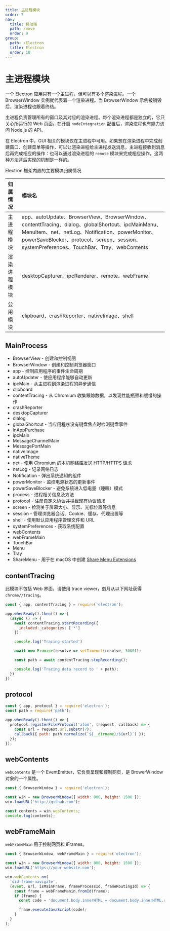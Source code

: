 ```yaml
---
title: 主进程模块
order: 2
nav:
  title: 移动端
  path: /move
  order: 9
group:
  path: /Electron
  title: Electron
  order: 10
---
```




主进程模块
===



一个 Electron 应用只有一个主进程，但可以有多个渲染进程。一个 BrowserWindow 实例就代表着一个渲染进程。当 BrowserWindow 示例被销毁后，渲染进程也跟着终结。

主进程负责管理所有的窗口及其对应的渲染进程。每个渲染进程都是独立的，它只关心所运行的 Web 页面。在开启 `nodeIntegration` 配置后，渲染进程也有能力访问 Node.js 的 API。

在 Electron 中，GUI 相关的模块仅在主进程中可用。如果想在渲染进程中完成创建窗口、创建菜单等操作，可以让渲染进程给主进程发送消息，主进程接收到消息后再完成相应的操作：也可以通过渲染进程的 `remote` 模块来完成相应操作。这两种方法背后实现的机制是一样的。

Electron 框架内置的主要模块归属情况

| 归属情况     | 模块名                                                                                                                                                                                                                                            |
| :----------- | :------------------------------------------------------------------------------------------------------------------------------------------------------------------------------------------------------------------------------------------------ |
| 主进程模块   | app、autoUpdate、BrowserView、BrowserWindow、contenttTracing、dialog、globalShortcut、ipcMainMenu、MenuItem、net、netLog、Notification、powerMonitor、powerSaveBlocker、protocol、screen、session、systemPreferences、TouchBar、Tray、webContents |
| 渲染进程模块 | desktopCapturer、ipcRenderer、remote、webFrame                                                                                                                                                                                                    |
| 公用模块     | clipboard、crashReporter、nativeImage、shell                                                                                                                                                                                                      |

## MainProcess

- BrowserView - 创建和控制视图
- BrowserWindow - 创建和控制浏览器窗口
- app - 控制应用程序的事件生命周期
- autoUpdater - 使应用程序能够自动更新
- ipcMain - 从主进程到渲染进程的异步通信
- clipboard
- contentTracing - 从 Chromium 收集跟踪数据，以发现性能瓶颈和缓慢的操作
- crashReporter
- desktopCapturer
- dialog
- globalShortcut - 当应用程序没有键盘焦点时检测键盘事件
- inAppPurchase
- ipcMain
- MessageChannelMain
- MessagePortMain
- nativeImage
- nativeTheme
- net - 使用 Chromium 的本机网络库发送 HTTP/HTTPS 请求
- netLog - 记录网络日志
- Notification - 弹出系统通知的组件
- powerMonitor - 监控电源状态的更新事件
- powerSaveBlocker - 避免系统进入低电量（睡眠）模式
- process - 进程相关信息及方法
- protocol - 注册自定义协议并拦截现有协议请求
- screen - 检测关于屏幕大小、显示、光标位置等信息
- session - 管理浏览器会话、Cookie、缓存、代理设置等
- shell - 使用默认应用程序管理文件和 URL
- systemPreferences - 获取系统配置
- webContents
- webFrameMain
- TouchBar
- Menu
- Tray
- ShareMenu - 用于在 macOS 中创建 [Share Menu Extensions](https://developer.apple.com/design/human-interface-guidelines/macos/extensions/share-extensions/)

## contentTracing

此模块不包括 Web 界面，请使用 trace viewer，剋月从以下网址获得 `chrome//tracing`。

```js
const { app, contentTracing } = require('electron');

app.whenReady().then(() => {
  (async () => {
    await contentTracing.startRocording({
      included:_categories: ['*']
    });

    console.log('Tracing started')

    await new Promise(resolve => setTimeout(resolve, 5000));

    const path = await contentTracing.stopRecording();

    console.log('Tracing data record to ' + path);
  })
})
```

## protocol

```js
const { app, protocol } = require('electron');
const path = require('path');

app.whenReady().then(() => {
  protocol.registerFileProtocol('atom', (request, callback) => {
    const url = request.url.substr(7);
    callback({ path: path.normalize(`${__dirname}/${url}`) });
  });
});
```

## webContents

`webContents` 是一个 EventEmitter，它负责呈现和控制网页，是 BrowerWindow 对象的一个属性。

```js
const { BrowserWindow } = require('electron');

const win = new BrowserWindow({ width: 800, height: 1500 });
win.loadURL('http://github.com');

const contents = win.webContents;
console.log(contents);
```

## webFrameMain

`webFrameMain` 用于控制网页和 iFrames。

```js
const { BrowserWindow, webFrameMain } = require('electron');

const win = new BrowserWindow({ width: 800, height: 1500 });
win.loadURL('https://your-website.com');

win.webContents.on(
  'did-frame-navigate',
  (event, url, isMainFrame, frameProcessId, frameRoutingId) => {
    const frame = webFrameManin.fromId(frame);
    if (frame) {
      const code = 'document.body.innerHTML = document.body.innerHTML.replaceAll("heck", "h*ck")';

      frame.executeJavaScript(code);
    }
  }
);
```
